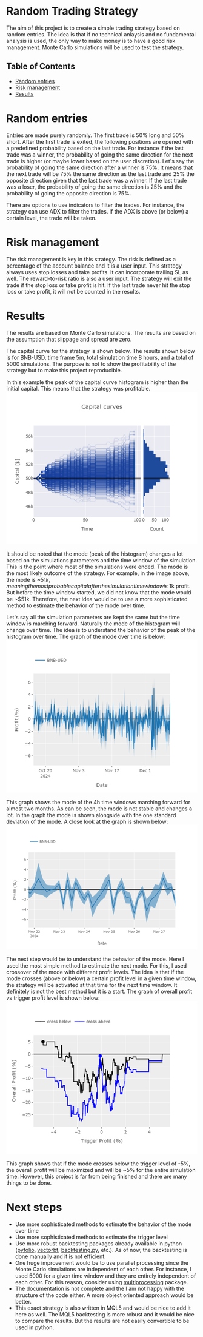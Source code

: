 # Random Trading Strategy
The aim of this project is to create a simple trading strategy based on random entries. The idea is that if no technical anlaysis and no fundamental analysis is used, the only way to make money is to have a good risk management. Monte Carlo simulations will be used to test the strategy.

<!-- table of contents -->
## Table of Contents
- [Random entries](#random-entries)
- [Risk management](#risk-management)
- [Results](#results)

# Random entries
Entries are made purely randomly. The first trade is 50% long and 50% short. After the first trade is exited, the following positions are opened with a predefined probability based on the last trade. For instance if the last trade was a winner, the probability of going the same direction for the next trade is higher (or maybe lower based on the user discretion). Let's say the probability of going the same direction after a winner is 75%. It means that the next trade will be 75% the same direction as the last trade and 25% the opposite direction given that the last trade was a winner. If the last trade was a loser, the probability of going the same direction is 25% and the probability of going the opposite direction is 75%.

There are options to use indicators to filter the trades. For instance, the strategy can use ADX to filter the trades. If the ADX is above (or below) a certain level, the trade will be taken. 

# Risk management
The risk management is key in this strategy. The risk is defined as a percentage of the account balance and it is a user input. This strategy always uses stop losses and take profits. It can incorporate trailing SL as well. The reward-to-risk ratio is also a user input. The strategy will exit the trade if the stop loss or take profit is hit. If the last trade never hit the stop loss or take profit, it will not be counted in the results.

# Results
The results are based on Monte Carlo simulations. The results are based on the assumption that slippage and spread are zero. 

The capital curve for the strategy is shown below. The results shown below is for BNB-USD, time frame 5m, total simulation time 8 hours, and a total of 5000 simulations. The purpose is not to show the profitability of the strategy but to make this project reproducible. 

In this example the peak of the capital curve histogram is higher than the initial capital. This means that the strategy was profitable.
![a](docs/capital_curve_symmetric.png)

It should be noted that the mode (peak of the histogram) changes a lot based on the simulations parameters and the time window of the simulation. This is the point where most of the simulations were ended. The mode is the most likely outcome of the strategy. For example, in the image above, the mode is ~$51k, meaning the most probable capital after the simulation time window is ~$1k profit. But before the time window started, we did not know that the mode would be ~$51k. Therefore, the next idea would be to use a more sophisticated method to estimate the behavior of the mode over time.

Let's say all the simulation parameters are kept the same but the time window is marching forward. Naturally the mode of the histogram will change over time. The idea is to understand the behavior of the peak of the histogram over time. The graph of the mode over time is below:
![a](docs/mode_vs_time.png)

This graph shows the mode of the 4h time windows marching forward for almost two months. As can be seen, the mode is not stable and changes a lot. In the graph the mode is shown alongside with the one standard deviation of the mode. A close look at the graph is shown below:
![a](docs/mode_vs_time_zoom.png)

The next step would be to understand the behavior of the mode. Here I used the most simple method to estimate the next mode. For this, I used crossover of the mode with different profit levels. The idea is that if the mode crosses (above or below) a certain profit level in a given time window, the strategy will be activated at that time for the next time window. It definitely is not the best method but it is a start. The graph of overall profit vs trigger profit level is shown below:
![a](docs/overall_vs_trigger.png)

This graph shows that if the mode crosses below the trigger level of -5%, the overall profit will be maximized and will be ~5% for the entire simulation time. However, this project is far from being finished and there are many things to be done. 

# Next steps
- Use more sophisticated methods to estimate the behavior of the mode over time
- Use more sophisticated methods to estimate the trigger level
- Use more robust backtesting packages already available in python ([pyfolio](https://github.com/quantopian/pyfolio), [vectorbt](https://vectorbt.dev/), [backtesting.py](https://kernc.github.io/backtesting.py/), etc.). As of now, the backtesting is done manually and it is not efficient. 
- One huge improvement would be to use parallel processing since the Monte Carlo simulations are independent of each other. For instance, I used 5000 for a given time window and they are entirely independent of each other. For this reason, consider using [multiprocessing](https://docs.python.org/3/library/multiprocessing.html) package.
- The documentation is not complete and the I am not happy with the structure of the code either. A more object oriented approach would be better.
- This exact strategy is also written in MQL5 and would be nice to add it here as well. The MQL5 backtesting is more robust and it would be nice to compare the results. But the results are not easily convertible to be used in python.